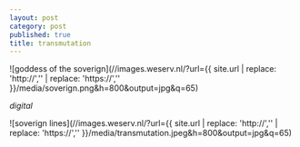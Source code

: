 ```yaml
---
layout: post
category: post
published: true
title: transmutation
---
```

![goddess of the soverign](//images.weserv.nl/?url={{ site.url | replace: 'http://','' | replace: 'https://','' }}/media/soverign.png&h=800&output=jpg&q=65)
<!--more-->
<span class='date fr'>*digital*</span><br>
  
  
  
![soverign lines](//images.weserv.nl/?url={{ site.url | replace: 'http://','' | replace: 'https://','' }}/media/transmutation.jpeg&h=800&output=jpg&q=65)
